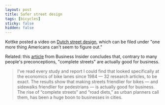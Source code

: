 ```yaml
---
layout: post
title: Safer street design
tags: [bicycles]
sticky: false
hidden: false
---
```


Kottke posted a video on [Dutch street design](https://kottke.org/24/03/how-the-dutch-solved-street-design), which can be filed under "one more thing Americans can't seem to figure out."

Related: this [article](https://www.businessinsider.com/bike-lanes-good-for-business-studies-better-streets-2024-3) from Business Insider concludes that, contrary to many people's preconceptions, "complete streets" are actually good for business.

> I’ve read every study and report I could find that looked specifically at the economics of bike lanes since 1984 — 32 research articles, to be exact. The results show that making streets friendlier for bikes — and sidewalks friendlier for pedestrians — is actually good for business. The rise of “complete streets” and “road diets,” as urban planners call them, has been a huge boon to businesses in cities.
